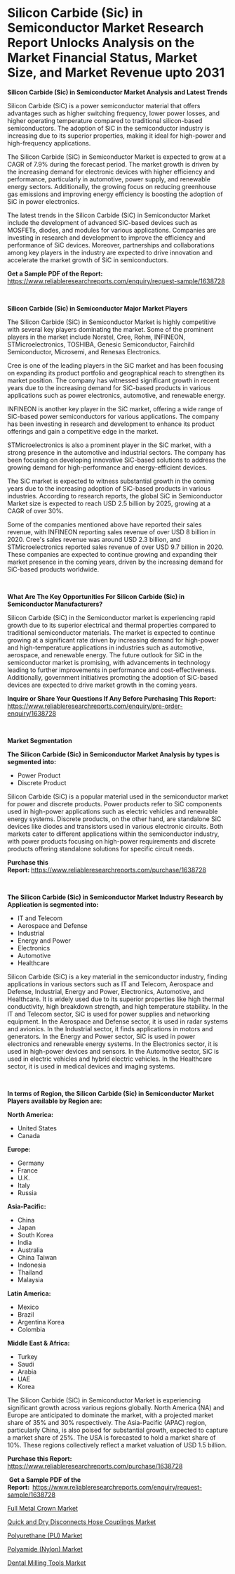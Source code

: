 <p><h1>Silicon Carbide (Sic) in Semiconductor Market Research Report Unlocks Analysis on the Market Financial Status, Market Size, and Market Revenue upto 2031</h1></p><p><strong>Silicon Carbide (Sic) in Semiconductor Market Analysis and Latest Trends</strong></p>
<p><p>Silicon Carbide (SiC) is a power semiconductor material that offers advantages such as higher switching frequency, lower power losses, and higher operating temperature compared to traditional silicon-based semiconductors. The adoption of SiC in the semiconductor industry is increasing due to its superior properties, making it ideal for high-power and high-frequency applications.</p><p>The Silicon Carbide (SiC) in Semiconductor Market is expected to grow at a CAGR of 7.9% during the forecast period. The market growth is driven by the increasing demand for electronic devices with higher efficiency and performance, particularly in automotive, power supply, and renewable energy sectors. Additionally, the growing focus on reducing greenhouse gas emissions and improving energy efficiency is boosting the adoption of SiC in power electronics.</p><p>The latest trends in the Silicon Carbide (SiC) in Semiconductor Market include the development of advanced SiC-based devices such as MOSFETs, diodes, and modules for various applications. Companies are investing in research and development to improve the efficiency and performance of SiC devices. Moreover, partnerships and collaborations among key players in the industry are expected to drive innovation and accelerate the market growth of SiC in semiconductors.</p></p>
<p><strong>Get a Sample PDF of the Report:&nbsp;</strong> <a href="https://www.reliableresearchreports.com/enquiry/request-sample/1638728">https://www.reliableresearchreports.com/enquiry/request-sample/1638728</a></p>
<p>&nbsp;</p>
<p><strong>Silicon Carbide (Sic) in Semiconductor Major Market Players</strong></p>
<p><p>The Silicon Carbide (SiC) in Semiconductor Market is highly competitive with several key players dominating the market. Some of the prominent players in the market include Norstel, Cree, Rohm, INFINEON, STMicroelectronics, TOSHIBA, Genesic Semiconductor, Fairchild Semiconductor, Microsemi, and Renesas Electronics.</p><p>Cree is one of the leading players in the SiC market and has been focusing on expanding its product portfolio and geographical reach to strengthen its market position. The company has witnessed significant growth in recent years due to the increasing demand for SiC-based products in various applications such as power electronics, automotive, and renewable energy.</p><p>INFINEON is another key player in the SiC market, offering a wide range of SiC-based power semiconductors for various applications. The company has been investing in research and development to enhance its product offerings and gain a competitive edge in the market.</p><p>STMicroelectronics is also a prominent player in the SiC market, with a strong presence in the automotive and industrial sectors. The company has been focusing on developing innovative SiC-based solutions to address the growing demand for high-performance and energy-efficient devices.</p><p>The SiC market is expected to witness substantial growth in the coming years due to the increasing adoption of SiC-based products in various industries. According to research reports, the global SiC in Semiconductor Market size is expected to reach USD 2.5 billion by 2025, growing at a CAGR of over 30%.</p><p>Some of the companies mentioned above have reported their sales revenue, with INFINEON reporting sales revenue of over USD 8 billion in 2020. Cree's sales revenue was around USD 2.3 billion, and STMicroelectronics reported sales revenue of over USD 9.7 billion in 2020. These companies are expected to continue growing and expanding their market presence in the coming years, driven by the increasing demand for SiC-based products worldwide.</p></p>
<p>&nbsp;</p>
<p><strong>What Are The Key Opportunities For Silicon Carbide (Sic) in Semiconductor Manufacturers?</strong></p>
<p><p>Silicon Carbide (SiC) in the Semiconductor market is experiencing rapid growth due to its superior electrical and thermal properties compared to traditional semiconductor materials. The market is expected to continue growing at a significant rate driven by increasing demand for high-power and high-temperature applications in industries such as automotive, aerospace, and renewable energy. The future outlook for SiC in the semiconductor market is promising, with advancements in technology leading to further improvements in performance and cost-effectiveness. Additionally, government initiatives promoting the adoption of SiC-based devices are expected to drive market growth in the coming years.</p></p>
<p><strong>Inquire or Share Your Questions If Any Before Purchasing This Report:</strong> <a href="https://www.reliableresearchreports.com/enquiry/pre-order-enquiry/1638728">https://www.reliableresearchreports.com/enquiry/pre-order-enquiry/1638728</a></p>
<p>&nbsp;</p>
<p><strong>Market Segmentation</strong></p>
<p><strong>The Silicon Carbide (Sic) in Semiconductor Market Analysis by types is segmented into:</strong></p>
<p><ul><li>Power Product</li><li>Discrete Product</li></ul></p>
<p><p>Silicon Carbide (SiC) is a popular material used in the semiconductor market for power and discrete products. Power products refer to SiC components used in high-power applications such as electric vehicles and renewable energy systems. Discrete products, on the other hand, are standalone SiC devices like diodes and transistors used in various electronic circuits. Both markets cater to different applications within the semiconductor industry, with power products focusing on high-power requirements and discrete products offering standalone solutions for specific circuit needs.</p></p>
<p><strong>Purchase this Report:&nbsp;</strong><a href="https://www.reliableresearchreports.com/purchase/1638728">https://www.reliableresearchreports.com/purchase/1638728</a></p>
<p>&nbsp;</p>
<p><strong>The Silicon Carbide (Sic) in Semiconductor Market Industry Research by Application is segmented into:</strong></p>
<p><ul><li>IT and Telecom</li><li>Aerospace and Defense</li><li>Industrial</li><li>Energy and Power</li><li>Electronics</li><li>Automotive</li><li>Healthcare</li></ul></p>
<p><p>Silicon Carbide (SiC) is a key material in the semiconductor industry, finding applications in various sectors such as IT and Telecom, Aerospace and Defense, Industrial, Energy and Power, Electronics, Automotive, and Healthcare. It is widely used due to its superior properties like high thermal conductivity, high breakdown strength, and high temperature stability. In the IT and Telecom sector, SiC is used for power supplies and networking equipment. In the Aerospace and Defense sector, it is used in radar systems and avionics. In the Industrial sector, it finds applications in motors and generators. In the Energy and Power sector, SiC is used in power electronics and renewable energy systems. In the Electronics sector, it is used in high-power devices and sensors. In the Automotive sector, SiC is used in electric vehicles and hybrid electric vehicles. In the Healthcare sector, it is used in medical devices and imaging systems.</p></p>
<p>&nbsp;</p>
<p><strong>In terms of Region, the Silicon Carbide (Sic) in Semiconductor Market Players available by Region are:</strong></p>
<p>
    <p> <strong> North America: </strong>
        <ul>
            <li>United States</li>
            <li>Canada</li>
        </ul>
        </p> 
    <p> <strong> Europe: </strong>
        <ul>
            <li>Germany</li>
            <li>France</li>
            <li>U.K.</li>
            <li>Italy</li>
            <li>Russia</li>
        </ul>
        </p> 
    <p> <strong> Asia-Pacific: </strong>
        <ul>
            <li>China</li>
            <li>Japan</li>
            <li>South Korea</li>
            <li>India</li>
            <li>Australia</li>
            <li>China Taiwan</li>
            <li>Indonesia</li>
            <li>Thailand</li>
            <li>Malaysia</li>
        </ul>
        </p> 
    <p> <strong> Latin America: </strong>
        <ul>
            <li>Mexico</li>
            <li>Brazil</li>
            <li>Argentina Korea</li>
            <li>Colombia</li>
        </ul>
        </p> 
    <p> <strong> Middle East & Africa: </strong>
        <ul>
            <li>Turkey</li>
            <li>Saudi</li>
            <li>Arabia</li>
            <li>UAE</li>
            <li>Korea</li>
        </ul>
    </p>
    </p>
<p><p>The Silicon Carbide (SiC) in Semiconductor Market is experiencing significant growth across various regions globally. North America (NA) and Europe are anticipated to dominate the market, with a projected market share of 35% and 30% respectively. The Asia-Pacific (APAC) region, particularly China, is also poised for substantial growth, expected to capture a market share of 25%. The USA is forecasted to hold a market share of 10%. These regions collectively reflect a market valuation of USD 1.5 billion.</p></p>
<p><strong>Purchase this Report: </strong><a href="https://www.reliableresearchreports.com/purchase/1638728">https://www.reliableresearchreports.com/purchase/1638728</a></p>
<p>&nbsp;<strong>Get a Sample PDF of the Report:&nbsp;&nbsp;</strong><a href="https://www.reliableresearchreports.com/enquiry/request-sample/1638728">https://www.reliableresearchreports.com/enquiry/request-sample/1638728</a></p>
<p><strong></strong></p>
<p><p><a href="https://medium.com/@laurenhunter26/full-metal-crown-market-size-market-outlook-and-market-forecast-2024-to-2031-acfdcc9ddbeb">Full Metal Crown Market</a></p><p><a href="https://issuu.com/reportprime-2/docs/quick-and-dry-disconnects-hose-couplings-market-si">Quick and Dry Disconnects Hose Couplings Market</a></p><p><a href="https://github.com/bracarafogo/Market-Research-Report-List-1/blob/main/polyurethane-pu-market.md">Polyurethane (PU) Market</a></p><p><a href="https://github.com/abdelrhmankishk22/Market-Research-Report-List-3/blob/main/polyamide-nylon-market.md">Polyamide (Nylon) Market</a></p><p><a href="https://medium.com/@kathyfisher51/dental-milling-tools-market-size-and-market-trends-complete-industry-overview-2024-to-2031-980b11888acc">Dental Milling Tools Market</a></p></p>